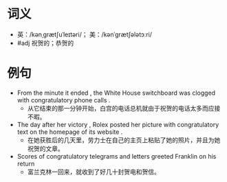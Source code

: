 # 词义
- 英：/kənˌɡrætʃuˈleɪtəri/； 美：/kənˈɡrætʃələtɔːri/
- #adj 祝贺的；恭贺的
# 例句
- From the minute it ended , the White House switchboard was clogged with congratulatory phone calls .
	- 从它结束的那一分钟开始，白宫的电话总机就由于祝贺的电话太多而应接不暇。
- The day after her victory , Rolex posted her picture with congratulatory text on the homepage of its website .
	- 在她获胜后的几天里，劳力士在自己的主页上粘贴了她的照片，并且为她祝贺的文章。
- Scores of congratulatory telegrams and letters greeted Franklin on his return
	- 富兰克林一回来，就收到了好几十封贺电和贺信。
